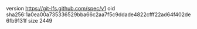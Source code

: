 version https://git-lfs.github.com/spec/v1
oid sha256:1a0ea00a735336529bba66c2aa7f5c9ddade4822cfff22ad64f402de6fb9131f
size 2449

